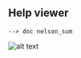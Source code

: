 ## Help viewer
```
--> doc nelson_sum
```
![alt text](https://github.com/Nelson-numerical-software/nelson-website/raw/master/images/Nelson-macos.png "Nelson's help viewer")

